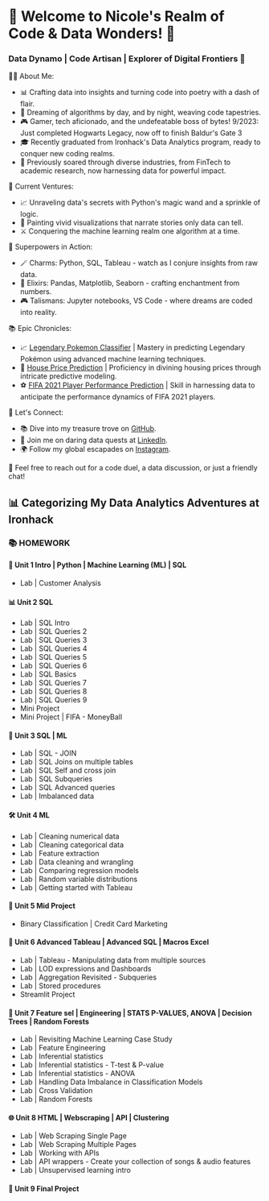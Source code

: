 # 🌟 Welcome to Nicole's Realm of Code & Data Wonders! 🚀

### Data Dynamo | Code Artisan | Explorer of Digital Frontiers 🌌

👩‍💻 About Me:

- 📊 Crafting data into insights and turning code into poetry with a dash of flair.
- 🌈 Dreaming of algorithms by day, and by night, weaving code tapestries.
- 🎮 Gamer, tech aficionado, and the undefeatable boss of bytes! 9/2023: Just completed Hogwarts Legacy, now off to finish Baldur's Gate 3 
- 🎓 Recently graduated from Ironhack's Data Analytics program, ready to conquer new coding realms.
- 💼 Previously soared through diverse industries, from FinTech to academic research, now harnessing data for powerful impact.


🚀 Current Ventures:
- 📈 Unraveling data's secrets with Python's magic wand and a sprinkle of logic.
- 🎨 Painting vivid visualizations that narrate stories only data can tell.
- ⚔️ Conquering the machine learning realm one algorithm at a time.

🌟 Superpowers in Action:
- 🪄 Charms: Python, SQL, Tableau - watch as I conjure insights from raw data.
- 🌌 Elixirs: Pandas, Matplotlib, Seaborn - crafting enchantment from numbers.
- 🎮 Talismans: Jupyter notebooks, VS Code - where dreams are coded into reality.

📚 Epic Chronicles:
- 📈 [Legendary Pokemon Classifier](https://github.com/tzeyeenliew/Ironhack-Final-Project-Legendary-Pokemon-Classifier) | Mastery in predicting Legendary Pokémon using advanced machine learning techniques.
- 🏡 [House Price Prediction](https://github.com/tzeyeenliew/data_mid_bootcamp_project_regression) | Proficiency in divining housing prices through intricate predictive modeling.
- ⚽ [FIFA 2021 Player Performance Prediction](https://github.com/tzeyeenliew/data_mid_bootcamp_project_FIFA_MoneyBall) | Skill in harnessing data to anticipate the performance dynamics of FIFA 2021 players.
  
🔮 Let's Connect:
- 📚 Dive into my treasure trove on [GitHub](https://github.com/tzeyeenliew).
- 🌌 Join me on daring data quests at [LinkedIn](https://www.linkedin.com/in/tzeyeenliew/).
- 🌍 Follow my global escapades on [Instagram](https://www.instagram.com/nicoleliewjagtman/).

💌 Feel free to reach out for a code duel, a data discussion, or just a friendly chat!

## 📊 Categorizing My Data Analytics Adventures at Ironhack

### 📚 HOMEWORK

#### 🚀 Unit 1 Intro | Python | Machine Learning (ML) | SQL

- Lab | Customer Analysis

#### 📊 Unit 2 SQL

- Lab | SQL Intro
- Lab | SQL Queries 2
- Lab | SQL Queries 3
- Lab | SQL Queries 4
- Lab | SQL Queries 5
- Lab | SQL Queries 6
- Lab | SQL Basics
- Lab | SQL Queries 7
- Lab | SQL Queries 8
- Lab | SQL Queries 9
- Mini Project
- Mini Project | FIFA - MoneyBall

#### 🤖 Unit 3 SQL | ML

- Lab | SQL - JOIN
- Lab | SQL Joins on multiple tables
- Lab | SQL Self and cross join
- Lab | SQL Subqueries
- Lab | SQL Advanced queries
- Lab | Imbalanced data

#### 🛠️ Unit 4 ML

- Lab | Cleaning numerical data
- Lab | Cleaning categorical data
- Lab | Feature extraction
- Lab | Data cleaning and wrangling
- Lab | Comparing regression models
- Lab | Random variable distributions
- Lab | Getting started with Tableau

#### 🚧 Unit 5 Mid Project

- Binary Classification | Credit Card Marketing

#### 🎨 Unit 6 Advanced Tableau | Advanced SQL | Macros Excel

- Lab | Tableau - Manipulating data from multiple sources
- Lab | LOD expressions and Dashboards
- Lab | Aggregation Revisited - Subqueries
- Lab | Stored procedures
- Streamlit Project

#### 🌟 Unit 7 Feature sel | Engineering | STATS P-VALUES, ANOVA | Decision Trees | Random Forests

- Lab | Revisiting Machine Learning Case Study
- Lab | Feature Engineering
- Lab | Inferential statistics
- Lab | Inferential statistics - T-test & P-value
- Lab | Inferential statistics - ANOVA
- Lab | Handling Data Imbalance in Classification Models
- Lab | Cross Validation
- Lab | Random Forests

#### 🌐 Unit 8 HTML | Webscraping | API | Clustering

- Lab | Web Scraping Single Page
- Lab | Web Scraping Multiple Pages
- Lab | Working with APIs
- Lab | API wrappers - Create your collection of songs & audio features
- Lab | Unsupervised learning intro

#### 🚀 Unit 9 Final Project


